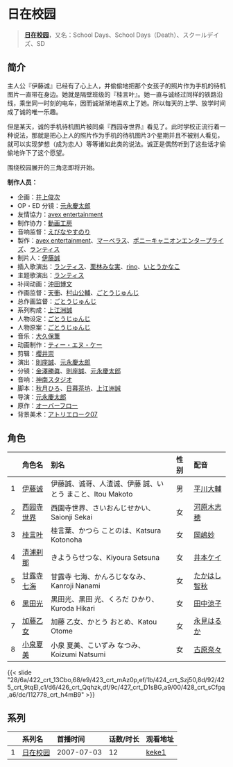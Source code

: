 # 日在校园


> <u>**[日在校园](https://bgm.tv/subject/827)**</u>，又名：School Days、School Days（Death）、スクールデイズ、SD

## 简介

主人公『伊藤诚』已经有了心上人，并偷偷地把那个女孩子的照片作为手机的待机图片一直带在身边。她就是隔壁班级的『桂言叶』。她一直与诚经过同样的铁路沿线，乘坐同一时刻的电车，因而诚渐渐地喜欢上了她。所以每天的上学、放学时间成了诚的唯一乐趣。

但是某天，诚的手机待机图片被同桌『西园寺世界』看见了。此时学校正流行着一种说法，那就是把心上人的照片作为手机的待机图片3个星期并且不被别人看见，就可以实现梦想（成为恋人）等等诸如此类的说法。诚正是偶然听到了这些话才偷偷地许下了这个愿望。

围绕校园展开的三角恋即将开始。

**制作人员：**
- 企画：[井上俊次](https://bgm.tv/person/963)
- OP・ED 分镜：[元永慶太郎](https://bgm.tv/person/702)
- 友情協力：[avex entertainment](https://bgm.tv/person/3080)
- 制作协力：[動画工房](https://bgm.tv/person/6305)
- 音响监督：[えびなやすのり](https://bgm.tv/person/1395)
- 製作：[avex entertainment](https://bgm.tv/person/3080)、[マーベラス](https://bgm.tv/person/8094)、[ポニーキャニオンエンタープライズ](https://bgm.tv/person/23840)、[ランティス](https://bgm.tv/person/57)
- 制片人：[伊藤誠](https://bgm.tv/person/8868)
- 插入歌演出：[ランティス](https://bgm.tv/person/57)、[栗林みな実](https://bgm.tv/person/4330)、[rino](https://bgm.tv/person/4387)、[いとうかなこ](https://bgm.tv/person/5882)
- 主题歌演出：[ランティス](https://bgm.tv/person/57)
- 补间动画：[沖田博文](https://bgm.tv/person/14844)
- 作画监督：[天衝](https://bgm.tv/person/3230)、[村山公輔](https://bgm.tv/person/12600)、[ごとうじゅんじ](https://bgm.tv/person/3422)
- 总作画监督：[ごとうじゅんじ](https://bgm.tv/person/3422)
- 系列构成：[上江洲誠](https://bgm.tv/person/1599)
- 人物设定：[ごとうじゅんじ](https://bgm.tv/person/3422)
- 人物原案：[ごとうじゅんじ](https://bgm.tv/person/3422)
- 音乐：[大久保薫](https://bgm.tv/person/3455)
- 动画制作：[ティー・エヌ・ケー](https://bgm.tv/person/971)
- 剪辑：[櫻井崇](https://bgm.tv/person/12420)
- 演出：[則座誠](https://bgm.tv/person/3121)、[元永慶太郎](https://bgm.tv/person/702)
- 分镜：[金澤勝眞](https://bgm.tv/person/2066)、[則座誠](https://bgm.tv/person/3121)、[元永慶太郎](https://bgm.tv/person/702)
- 音响：[神南スタジオ](https://bgm.tv/person/6110)
- 脚本：[秋月ひろ](https://bgm.tv/person/7749)、[日暮茶坊](https://bgm.tv/person/6690)、[上江洲誠](https://bgm.tv/person/1599)
- 导演：[元永慶太郎](https://bgm.tv/person/702)
- 原作：[オーバーフロー](https://bgm.tv/person/2200)
- 背景美术：[アトリエローク07](https://bgm.tv/person/62960)

## 角色

|     |   角色名   |   别名  | 性别 |  配音  |
|:--- |:------  |:----      |:---  |:--   |
| 1 | [伊藤诚](https://bgm.tv/character/422) | 伊藤誠、诚哥、人渣诚、伊藤 誠、いとう まこと、Itou Makoto | 男 | [平川大輔](https://bgm.tv/person/4452) |
| 2 | [西园寺世界](https://bgm.tv/character/423) | 西園寺世界、さいおんじせかい、Saionji Sekai | 女 | [河原木志穂](https://bgm.tv/person/4422) |
| 3 | [桂言叶](https://bgm.tv/character/424) | 桂言葉、かつら ことのは、Katsura Kotonoha | 女 | [岡嶋妙](https://bgm.tv/person/4646) |
| 4 | [清浦刹那](https://bgm.tv/character/425) | きようらせつな、Kiyoura Setsuna | 女 | [井本ケイ](https://bgm.tv/person/6911) |
| 5 | [甘露寺七海](https://bgm.tv/character/426) | 甘露寺 七海、かんろじななみ、Kanroji Nanami | 女 | [たかはし智秋](https://bgm.tv/person/4604) |
| 6 | [黑田光](https://bgm.tv/character/427) | 黒田光、黒田 光、くろだ ひかり、Kuroda Hikari | 女 | [田中涼子](https://bgm.tv/person/4832) |
| 7 | [加藤乙女](https://bgm.tv/character/428) | 加藤 乙女、かとう おとめ、Katou Otome | 女 | [永見はるか](https://bgm.tv/person/4674) |
| 8 | [小泉夏美](https://bgm.tv/character/112778) | 小泉 夏美、こいずみ なつみ、Koizumi Natsumi | 女 | [古原奈々](https://bgm.tv/person/5612) |

{{< slide "28/6a/422_crt_13Cbo,68/e9/423_crt_mAz0p,ef/1b/424_crt_Szj50,8d/92/425_crt_9tqEl,c1/d6/426_crt_Qqhzk,df/9c/427_crt_D1sBG,a9/00/428_crt_sCfgq,a6/dc/112778_crt_h4mB9" >}}

## 系列

|     | 系列名  | 首播时间       | 话数/时长 | 观看地址                                                    |
| :-- | :--- | :--------- | :---- | :------------------------------------------------------ |
| 1   |[日在校园](https://bgm.tv/subject/827)| 2007-07-03 | 12    | [keke1](https://www.keke1.app/play/22268-4-166752.html) |



